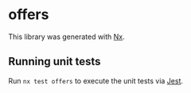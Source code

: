 # offers

This library was generated with [Nx](https://nx.dev).

## Running unit tests

Run `nx test offers` to execute the unit tests via [Jest](https://jestjs.io).
